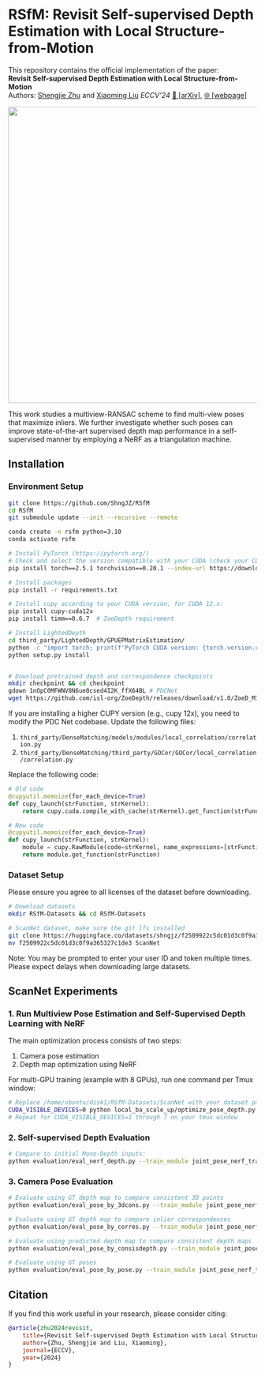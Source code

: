 # RSfM: Revisit Self-supervised Depth Estimation with Local Structure-from-Motion

This repository contains the official implementation of the paper:   
**Revisit Self-supervised Depth Estimation with Local Structure-from-Motion**  
Authors: [Shengjie Zhu](https://shngjz.github.io/) and [Xiaoming Liu](https://cvlab.cse.msu.edu/)
*ECCV'24* [📄 [arXiv]](https://arxiv.org/abs/2407.19166), [🌐 [webpage]](https://shngjz.github.io/SSfM.github.io/)


<img src="/assets/rsfm_recombined.gif" width="600" >

This work studies a multiview-RANSAC scheme to find multi-view poses that maximize inliers. We further investigate whether such poses can improve state-of-the-art supervised depth map performance in a self-supervised manner by employing a NeRF as a triangulation machine.

## Installation

### Environment Setup

```bash
git clone https://github.com/ShngJZ/RSfM
cd RSfM
git submodule update --init --recursive --remote

conda create -n rsfm python=3.10
conda activate rsfm

# Install PyTorch (https://pytorch.org/)
# Check and select the version compatible with your CUDA (check your CUDA version with nvcc --version)
pip install torch==2.5.1 torchvision==0.20.1 --index-url https://download.pytorch.org/whl/cu121

# Install packages
pip install -r requirements.txt

# Install cupy according to your CUDA version, for CUDA 12.x:
pip install cupy-cuda12x
pip install timm==0.6.7  # ZoeDepth requirement

# Install LightedDepth
cd third_party/LightedDepth/GPUEPMatrixEstimation/
python -c "import torch; print(f'PyTorch CUDA version: {torch.version.cuda}')" && nvcc --version | grep 'Cuda compilation tools' # ensure the version of Pytorch and system nccc are the same
python setup.py install


# Download pretrained depth and correspondence checkpoints
mkdir checkpoint && cd checkpoint
gdown 1nOpC0MFWNV8N6ue0csed4I2K_ffX64BL # PDCNet
wget https://github.com/isl-org/ZoeDepth/releases/download/v1.0/ZoeD_M12_NK.pt # ZoeDepth
```

If you are installing a higher CUPY version (e.g., cupy 12x), you need to modify the PDC Net codebase. Update the following files:

1. `third_party/DenseMatching/models/modules/local_correlation/correlation.py`
2. `third_party/DenseMatching/third_party/GOCor/GOCor/local_correlation/correlation.py`

Replace the following code:
```python
# Old code
@cupyutil.memoize(for_each_device=True)
def cupy_launch(strFunction, strKernel):
    return cupy.cuda.compile_with_cache(strKernel).get_function(strFunction)

# New code
@cupyutil.memoize(for_each_device=True)
def cupy_launch(strFunction, strKernel):
    module = cupy.RawModule(code=strKernel, name_expressions=[strFunction])
    return module.get_function(strFunction)
```

### Dataset Setup

Please ensure you agree to all licenses of the dataset before downloading.

```bash
# Download datasets
mkdir RSfM-Datasets && cd RSfM-Datasets

# ScanNet dataset, make sure the git lfs installed
git clone https://huggingface.co/datasets/shngjz/f2509922c5dc01d3c0f9a365327c1de3
mv f2509922c5dc01d3c0f9a365327c1de3 ScanNet
```

Note: You may be prompted to enter your user ID and token multiple times. Please expect delays when downloading large datasets.


## ScanNet Experiments

### 1. Run Multiview Pose Estimation and Self-Supervised Depth Learning with NeRF

The main optimization process consists of two steps:
1. Camera pose estimation
2. Depth map optimization using NeRF

For multi-GPU training (example with 8 GPUs), run one command per Tmux window:

```bash
# Replace /home/ubuntu/disk1/RSfM-Datasets/ScanNet with your dataset path
CUDA_VISIBLE_DEVICES=0 python local_ba_scale_up/optimize_pose_depth.py --train_module joint_pose_nerf_training/scannet_depth_exp --train_name zoedepth_pdcnet --train_sub 5 --data_root /home/ubuntu/disk1/RSfM-Datasets/ScanNet --dataset scannet
# Repeat for CUDA_VISIBLE_DEVICES=1 through 7 on your tmux window
```

### 2. Self-supervised Depth Evaluation

```bash
# Compare to initial Mono-Depth inputs:
python evaluation/eval_nerf_depth.py --train_module joint_pose_nerf_training/scannet_depth_exp --train_name zoedepth_pdcnet --train_sub 5 --dataset scannet
```

### 3. Camera Pose Evaluation

```bash
# Evaluate using GT depth map to compare consistent 3D points
python evaluation/eval_pose_by_3dcons.py --train_module joint_pose_nerf_training/scannet_depth_exp --train_name zoedepth_pdcnet --train_sub 5 --dataset scannet

# Evaluate using GT depth map to compare inlier correspondences
python evaluation/eval_pose_by_corres.py --train_module joint_pose_nerf_training/scannet_depth_exp --train_name zoedepth_pdcnet --train_sub 5 --dataset scannet

# Evaluate using predicted depth map to compare consistent depth maps
python evaluation/eval_pose_by_consisdepth.py --train_module joint_pose_nerf_training/scannet_depth_exp --train_name zoedepth_pdcnet --train_sub 5 --dataset scannet

# Evaluate using GT poses
python evaluation/eval_pose_by_pose.py --train_module joint_pose_nerf_training/scannet_depth_exp --train_name zoedepth_pdcnet --train_sub 5 --dataset scannet
```

## Citation

If you find this work useful in your research, please consider citing:
```bibtex
@article{zhu2024revisit,
    title={Revisit Self-supervised Depth Estimation with Local Structure-from-Motion},
    author={Zhu, Shengjie and Liu, Xiaoming},
    journal={ECCV},
    year={2024}
}
```

